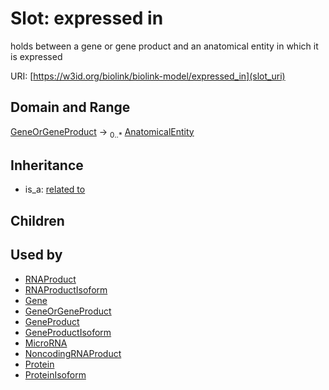 # Slot: expressed in


holds between a gene or gene product and an anatomical entity in which it is expressed

URI: [https://w3id.org/biolink/biolink-model/expressed_in](slot_uri)
## Domain and Range

[GeneOrGeneProduct](GeneOrGeneProduct.md) ->  <sub>0..*</sub> [AnatomicalEntity](AnatomicalEntity.md)
## Inheritance

 *  is_a: [related to](related_to.md)
## Children

## Used by

 * [RNAProduct](RNAProduct.md)
 * [RNAProductIsoform](RNAProductIsoform.md)
 * [Gene](Gene.md)
 * [GeneOrGeneProduct](GeneOrGeneProduct.md)
 * [GeneProduct](GeneProduct.md)
 * [GeneProductIsoform](GeneProductIsoform.md)
 * [MicroRNA](MicroRNA.md)
 * [NoncodingRNAProduct](NoncodingRNAProduct.md)
 * [Protein](Protein.md)
 * [ProteinIsoform](ProteinIsoform.md)
